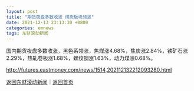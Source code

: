 ```yaml
---
layout: post
title: "期货夜盘多数收涨 煤炭板块领涨"
date: 2021-12-13 23:13:30 +0800
categories: emnews
tags: 东财滚动新闻
---
```


国内期货夜盘多数收涨，黑色系领涨，焦煤涨4.68%，焦炭涨2.84%，铁矿石涨2.29%，热轧卷板涨1.68%，螺纹钢涨1.63%，动力煤涨0.68%。

<http://futures.eastmoney.com/news/1514,202112132212093280.html>

[返回东财滚动新闻](//finews.withounder.com/emnews/)｜[返回首页](//finews.withounder.com/)